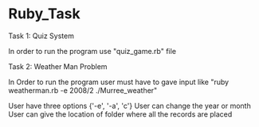 # Ruby_Task

Task 1:  Quiz System

In order to run the program use "quiz_game.rb" file


Task 2: Weather Man Problem

In Order to run the program user must have to gave input like
"ruby weatherman.rb -e 2008/2 ./Murree_weather"

User have three options {'-e', '-a', 'c'}
User can change the year or month
User can give the location of folder where all the records are placed
